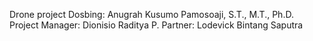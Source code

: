 Drone project
Dosbing: Anugrah Kusumo Pamosoaji, S.T., M.T., Ph.D.
Project Manager: Dionisio Raditya P.
Partner: Lodevick Bintang Saputra
